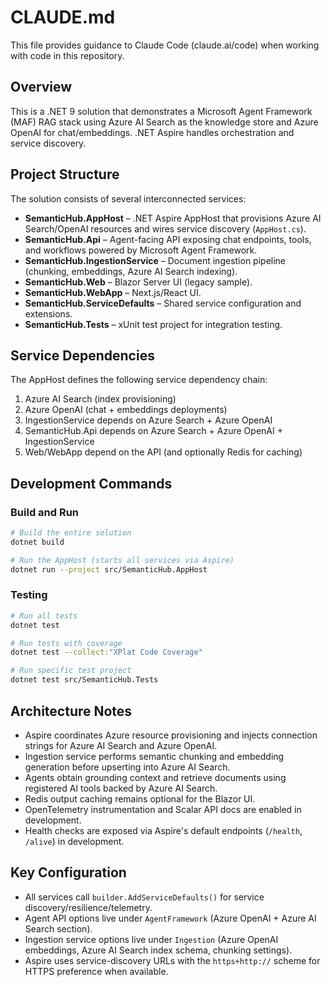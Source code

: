 # CLAUDE.md

This file provides guidance to Claude Code (claude.ai/code) when working with code in this repository.

## Overview

This is a .NET 9 solution that demonstrates a Microsoft Agent Framework (MAF) RAG stack using Azure AI Search as the knowledge store and Azure OpenAI for chat/embeddings. .NET Aspire handles orchestration and service discovery.

## Project Structure

The solution consists of several interconnected services:

- **SemanticHub.AppHost** – .NET Aspire AppHost that provisions Azure AI Search/OpenAI resources and wires service discovery (`AppHost.cs`).
- **SemanticHub.Api** – Agent-facing API exposing chat endpoints, tools, and workflows powered by Microsoft Agent Framework.
- **SemanticHub.IngestionService** – Document ingestion pipeline (chunking, embeddings, Azure AI Search indexing).
- **SemanticHub.Web** – Blazor Server UI (legacy sample).
- **SemanticHub.WebApp** – Next.js/React UI.
- **SemanticHub.ServiceDefaults** – Shared service configuration and extensions.
- **SemanticHub.Tests** – xUnit test project for integration testing.

## Service Dependencies

The AppHost defines the following service dependency chain:
1. Azure AI Search (index provisioning)
2. Azure OpenAI (chat + embeddings deployments)
3. IngestionService depends on Azure Search + Azure OpenAI
4. SemanticHub.Api depends on Azure Search + Azure OpenAI + IngestionService
5. Web/WebApp depend on the API (and optionally Redis for caching)

## Development Commands

### Build and Run
```bash
# Build the entire solution
dotnet build

# Run the AppHost (starts all services via Aspire)
dotnet run --project src/SemanticHub.AppHost
```

### Testing
```bash
# Run all tests
dotnet test

# Run tests with coverage
dotnet test --collect:"XPlat Code Coverage"

# Run specific test project
dotnet test src/SemanticHub.Tests
```

## Architecture Notes

- Aspire coordinates Azure resource provisioning and injects connection strings for Azure AI Search and Azure OpenAI.
- Ingestion service performs semantic chunking and embedding generation before upserting into Azure AI Search.
- Agents obtain grounding context and retrieve documents using registered AI tools backed by Azure AI Search.
- Redis output caching remains optional for the Blazor UI.
- OpenTelemetry instrumentation and Scalar API docs are enabled in development.
- Health checks are exposed via Aspire's default endpoints (`/health`, `/alive`) in development.

## Key Configuration

- All services call `builder.AddServiceDefaults()` for service discovery/resilience/telemetry.
- Agent API options live under `AgentFramework` (Azure OpenAI + Azure AI Search section).
- Ingestion service options live under `Ingestion` (Azure OpenAI embeddings, Azure AI Search index schema, chunking settings).
- Aspire uses service-discovery URLs with the `https+http://` scheme for HTTPS preference when available.
